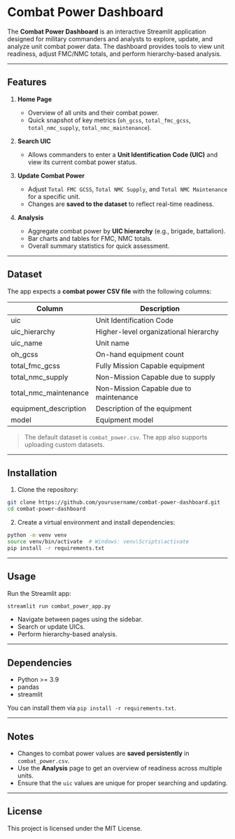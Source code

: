 # Combat Power Dashboard

The **Combat Power Dashboard** is an interactive Streamlit application designed for military commanders and analysts to explore, update, and analyze unit combat power data. The dashboard provides tools to view unit readiness, adjust FMC/NMC totals, and perform hierarchy-based analysis.

---

## Features

1. **Home Page**
   - Overview of all units and their combat power.
   - Quick snapshot of key metrics (`oh_gcss`, `total_fmc_gcss`, `total_nmc_supply`, `total_nmc_maintenance`).

2. **Search UIC**
   - Allows commanders to enter a **Unit Identification Code (UIC)** and view its current combat power status.

3. **Update Combat Power**
   - Adjust `Total FMC GCSS`, `Total NMC Supply`, and `Total NMC Maintenance` for a specific unit.
   - Changes are **saved to the dataset** to reflect real-time readiness.

4. **Analysis**
   - Aggregate combat power by **UIC hierarchy** (e.g., brigade, battalion).
   - Bar charts and tables for FMC, NMC totals.
   - Overall summary statistics for quick assessment.

---

## Dataset

The app expects a **combat power CSV file** with the following columns:

| Column | Description |
|--------|-------------|
| uic | Unit Identification Code |
| uic_hierarchy | Higher-level organizational hierarchy |
| uic_name | Unit name |
| oh_gcss | On-hand equipment count |
| total_fmc_gcss | Fully Mission Capable equipment |
| total_nmc_supply | Non-Mission Capable due to supply |
| total_nmc_maintenance | Non-Mission Capable due to maintenance |
| equipment_description | Description of the equipment |
| model | Equipment model |

> The default dataset is `combat_power.csv`. The app also supports uploading custom datasets.

---

## Installation

1. Clone the repository:

```bash
git clone https://github.com/yourusername/combat-power-dashboard.git
cd combat-power-dashboard
```

2. Create a virtual environment and install dependencies:

```bash
python -m venv venv
source venv/bin/activate  # Windows: venv\Scripts\activate
pip install -r requirements.txt
```

---

## Usage

Run the Streamlit app:

```bash
streamlit run combat_power_app.py
```

- Navigate between pages using the sidebar.
- Search or update UICs.
- Perform hierarchy-based analysis.

---

## Dependencies

- Python >= 3.9  
- pandas  
- streamlit  

You can install them via `pip install -r requirements.txt`.

---

## Notes

- Changes to combat power values are **saved persistently** in `combat_power.csv`.  
- Use the **Analysis** page to get an overview of readiness across multiple units.  
- Ensure that the `uic` values are unique for proper searching and updating.

---

## License

This project is licensed under the MIT License.
